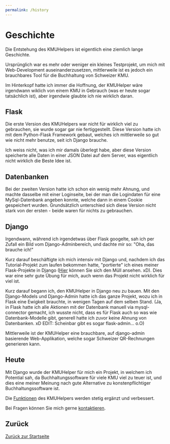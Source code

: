 ```yaml
---
permalink: /history
---
```


# Geschichte

Die Entstehung des KMUHelpers ist eigentlich eine ziemlich lange Geschichte.

Ursprünglich war es mehr oder weniger ein kleines Testprojekt, um mich mit Web-Development auseinanderzusetzen, mittlerweile ist es jedoch ein brauchbares Tool für die Buchhaltung von Schweizer KMU.

Im Hinterkopf hatte ich immer die Hoffnung, der KMUHelper wäre irgendwann wiklich von einem KMU in Gebrauch (was er heute sogar tatsächlich ist), aber irgendwie glaubte ich nie wirklich daran.

## Flask

Die erste Version des KMUHelpers war nicht für wirklich viel zu gebrauchen, sie wurde sogar gar nie fertiggestellt. Diese Version hatte ich mit dem Python-Flask Framework gebaut, welches ich mittlerweile so gut wie nicht mehr benutze, seit ich Django brauche.

Ich weiss nicht, was ich mir damals überlegt habe, aber diese Version speicherte alle Daten in einer JSON Datei auf dem Server, was eigentlich nicht wirklich die Beste Idee ist.

## Datenbanken

Bei der zweiten Version hatte ich schon ein wenig mehr Ahnung, und machte dasselbe mit einer Loginseite, bei der man die Logindaten für eine MySql-Datenbank angeben konnte, welche dann in einem Cookie gespeichert wurden. Grundsätzlich unterschied sich diese Version nicht stark von der ersten - beide waren für nichts zu gebrauchen.

## Django

Irgendwann, während ich irgendetwas über Flask googelte, sah ich per Zufall ein Bild vom Django-Adminbereich, und dachte mir so: "Oha, das brauche ich!"

Kurz darauf beschäftigte ich mich intensiv mit Django und, nachdem ich das Tutorial-Projekt zum laufen bekommen hatte, "portierte" ich eines meiner Flask-Projekte in Django ([Hier](https://github.com/rafaelurben/django-choosemusic) können Sie sich den Müll ansehen. xD). Dies war eine sehr gute Übung für mich, auch wenn das Projekt nicht wirklich für viel ist.

Kurz darauf begann ich, den KMUHelper in Django neu zu bauen. Mit den Django-Models und Django-Admin hatte ich das ganze Projekt, wozu ich in Flask eine Ewigkeit brauchte, in wenigen Tagen auf dem selben Stand. (Ja, in Flask hatte ich alle Aktionen mit der Datenbank manuell via mysql-connector gemacht, ich wusste nicht, dass es für Flask auch so was wie Datenbank-Modelle gibt, generell hatte ich zuvor keine Ahnung von Datenbanken. xD EDIT: Scheinbar gibt es sogar flask-admin... o.O)

Mittlerweile ist der KMUHelper eine brauchbare, auf django-admin basierende Web-Applikation, welche sogar Schweizer QR-Rechnungen generieren kann.

## Heute

Mit Django wurde der KMUHelper für mich ein Projekt, in welchem ich Potential sah, da Buchhaltungssoftware für viele KMU viel zu teuer ist, und dies eine meiner Meinung nach gute Alternative zu konstenpflichtiger Buchhaltungssoftware ist.

Die [Funktionen](functions.md) des KMUHelpers werden stetig ergänzt und verbessert.

Bei Fragen können Sie mich gerne [kontaktieren](https://rafaelurben.github.io/diverses/rafaelurben/#kontakt).

## Zurück

[Zurück zur Startseite](./)
